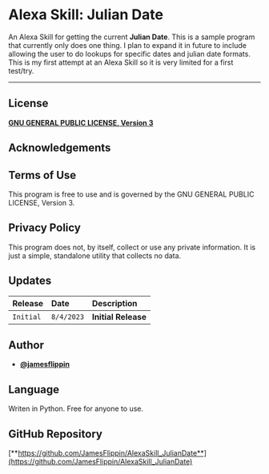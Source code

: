 # Alexa Skill: Julian Date
An Alexa Skill for getting the current **Julian Date**. This is a sample program that currently only does one thing. I plan to expand it in future to include allowing the user to do lookups for specific dates and julian date formats. This is my first attempt at an Alexa Skill so it is very limited for a first test/try.

<hr>

## License 
[**GNU GENERAL PUBLIC LICENSE, Version 3**](LICENSE)
## Acknowledgements

## Terms of Use
This program is free to use and is governed by the GNU GENERAL PUBLIC LICENSE, Version 3.

## Privacy Policy

This program does not, by itself, collect or use any private information. It is just a simple, standalone utility that collects no data.

## Updates

| Release | Date     | Description                |
| :-------- | :------- | :------------------------- |
| `Initial` | `8/4/2023` | **Initial Release** |

## Author

- [**@jamesflippin**](https://www.github.com/jamesflippin)

## Language

Writen in Python. Free for anyone to use.

## GitHub Repository
[**https://github.com/JamesFlippin/AlexaSkill_JulianDate**](https://github.com/JamesFlippin/AlexaSkill_JulianDate)
